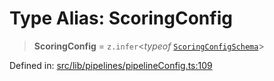 # Type Alias: ScoringConfig

> **ScoringConfig** = `z.infer`\<_typeof_ [`ScoringConfigSchema`](../variables/ScoringConfigSchema.md)\>

Defined in: [src/lib/pipelines/pipelineConfig.ts:109](https://github.com/elizaOS/elizaos.github.io/blob/4810f50019028b92f4f2a0ac31323fd787c7f288/src/lib/pipelines/pipelineConfig.ts#L109)
